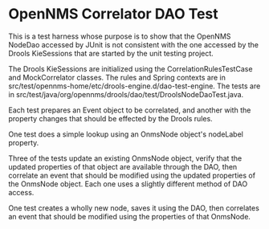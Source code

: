 # OpenNMS Correlator DAO Test

This is a test harness whose purpose is to show that
the OpenNMS NodeDao accessed by JUnit is not consistent
with the one accessed by the Drools KieSessions that are
started by the unit testing project.

The Drools KieSessions are initialized using the
CorrelationRulesTestCase and MockCorrelator classes.
The rules and Spring contexts are in
src/test/opennms-home/etc/drools-engine.d/dao-test-engine.
The tests are in src/test/java/org/opennms/drools/dao/test/DroolsNodeDaoTest.java.

Each test prepares an Event object to be correlated,
and another with the property changes that should be effected
by the Drools rules.

One test does a simple lookup using an OnmsNode object's nodeLabel property.

Three of the tests update an existing OnmsNode object,
verify that the updated properties of that object are
available through the DAO, then correlate an event that
should be modified using the updated properties of the OnmsNode
object. Each one uses a slightly different method of DAO access.

One test creates a wholly new node, saves it using the DAO, then correlates
an event that should be modified using the properties of that OnmsNode.

